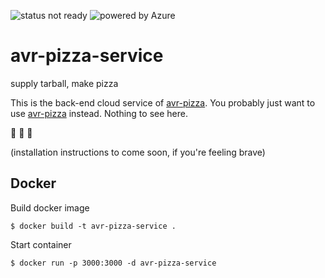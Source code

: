 ![status not ready](https://img.shields.io/badge/status-somewhat%20alpha-yellow.svg) ![powered by Azure](https://img.shields.io/badge/powered%20by-Azure%20%E2%98%81%EF%B8%8F-blue.svg)

# avr-pizza-service

supply tarball, make pizza

This is the back-end cloud service of [avr-pizza](https://github.com/noopkat/avr-pizza). You probably just want to use [avr-pizza](https://github.com/noopkat/avr-pizza) instead. Nothing to see here.

:pizza: :pizza: :pizza:

(installation instructions to come soon, if you're feeling brave)

## Docker

Build docker image

    $ docker build -t avr-pizza-service .

Start container

    $ docker run -p 3000:3000 -d avr-pizza-service
